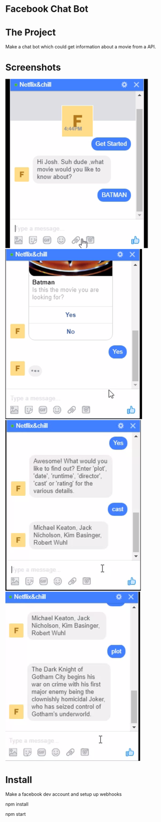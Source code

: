 
# Facebook Chat Bot

# The Project
Make a chat bot which could get information about a movie from a API.

# Screenshots
![screenshots](1.PNG)
![screenshots](2.PNG)
![screenshots](3.PNG)
![screenshots](4.PNG)

# Install
Make a facebook dev account and setup up webhooks

npm install

npm start
